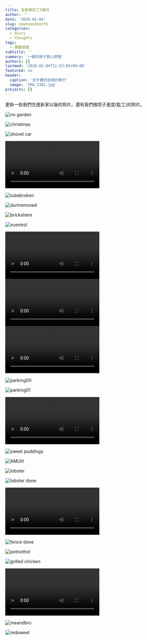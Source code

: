 ```yaml
---
title: 在新家住了3個月
author: ''
date: '2020-02-04'
slug: newhome3month
categories:
  - diary
  - thoughts
tags:
  - 偶爾感慨
subtitle: ''
summary: '一條的房子真心舒服'
authors: []
lastmod: '2020-02-04T11:53:05+09:00'
featured: no
header:
  caption: '兒子畫的爸爸的樣子'
  image: 'IMG_2381.jpg'
projects: []
---
```


更新一些我們住進新家以後的照片。還有我們做院子進度(監工)的照片。

![no garden](/post/2020-02-04-newhome3month_files/IMG_2499.JPG)


![christmas](/post/2020-02-04-newhome3month_files/IMG_2523.JPG)

![shovel car](/post/2020-02-04-newhome3month_files/IMG_2531.JPG)


<video width=auto height=auto controls allowfullscreen>
  <source src="/post/2020-02-04-newhome3month_files/1575870726.mp4" type="video/mp4">
  <source src="movie.ogg" type="video/ogg">
  Your browser does not support the video tag.
</video>

![tubebroken](/post/2020-02-04-newhome3month_files/IMG_2565.JPG)

![durtremoved](/post/2020-02-04-newhome3month_files/IMG_2560.jpg)


![brickshere](/post/2020-02-04-newhome3month_files/IMG_2562.jpg)

![xuexiezi](/post/2020-02-04-newhome3month_files/IMG_2566.jpg)


<video width=auto height=auto controls allowfullscreen>
  <source src="/post/2020-02-04-newhome3month_files/1576115753.mp4" type="video/mp4">
  <source src="movie.ogg" type="video/ogg">
  Your browser does not support the video tag.
</video>

<video width=auto height=auto controls allowfullscreen>
  <source src="/post/2020-02-04-newhome3month_files/IMG_2668.MOV" type="video/mp4">
  <source src="movie.ogg" type="video/ogg">
  Your browser does not support the video tag.
</video>

<video width=auto height=auto controls allowfullscreen>
  <source src="/post/2020-02-04-newhome3month_files/1576462035.mp4" type="video/mp4">
  <source src="movie.ogg" type="video/ogg">
  Your browser does not support the video tag.
</video>


![parking00](/post/2020-02-04-newhome3month_files/IMG_2684.jpg)

![parking01](/post/2020-02-04-newhome3month_files/IMG_2692.jpg)


<video width=auto height=auto controls allowfullscreen>
  <source src="/post/2020-02-04-newhome3month_files/IMG_2721.MOV" type="video/mp4">
  <source src="movie.ogg" type="video/ogg">
  Your browser does not support the video tag.
</video>


![sweet puddings](/post/2020-02-04-newhome3month_files/IMG_2724.jpg)

![AMUH](/post/2020-02-04-newhome3month_files/IMG_2835.jpg)

![lobster](/post/2020-02-04-newhome3month_files/IMG_2844.jpg)

![lobster done](/post/2020-02-04-newhome3month_files/IMG_E2849.JPG)


<video width=auto height=auto controls allowfullscreen>
  <source src="/post/2020-02-04-newhome3month_files/VID_20191228_102832_B8DE5E5236E0.mp4" type="video/mp4">
  <source src="movie.ogg" type="video/ogg">
  Your browser does not support the video tag.
</video>

![fence done](/post/2020-02-04-newhome3month_files/IMG_2855.jpg)

![potnothot](/post/2020-02-04-newhome3month_files/IMG_2896.JPG)

![grilled chicken](/post/2020-02-04-newhome3month_files/IMG_2909.JPG)


<video width=auto height=auto controls allowfullscreen>
  <source src="/post/2020-02-04-newhome3month_files/IMG_2873.MOV" type="video/mp4">
  <source src="movie.ogg" type="video/ogg">
  Your browser does not support the video tag.
</video>


![meandbro](/post/2020-02-04-newhome3month_files/IMG_2914.JPG)

![redsweet](/post/2020-02-04-newhome3month_files/IMG_2927.jpg)
